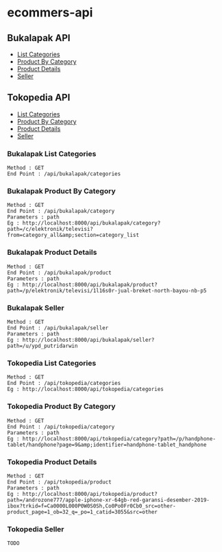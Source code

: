 # ecommers-api

## Bukalapak API
- [List Categories](#bukalapak-list-categories)
- [Product By Category](#bukalapak-product-by-category)
- [Product Details](#bukalapak-product-details)
- [Seller](#bukalapak-seller)


## Tokopedia API
- [List Categories](#tokopedia-list-categories)
- [Product By Category](#tokopedia-product-by-category)
- [Product Details](#tokopedia-product-details)
- [Seller](#tokopedia-seller)

### Bukalapak List Categories

````
Method : GET
End Point : /api/bukalapak/categories
````

### Bukalapak Product By Category

````
Method : GET
End Point : /api/bukalapak/category
Parameters : path
Eg : http://localhost:8000/api/bukalapak/category?path=/c/elektronik/televisi?from=category_all&amp;section=category_list
````

### Bukalapak Product Details

````
Method : GET
End Point : /api/bukalapak/product
Parameters : path
Eg : http://localhost:8000/api/bukalapak/product?path=/p/elektronik/televisi/1l16s0r-jual-breket-north-bayou-nb-p5
````


### Bukalapak Seller

````
Method : GET
End Point : /api/bukalapak/seller
Parameters : path
Eg : http://localhost:8000/api/bukalapak/seller?path=/u/ypd_putridarwin
````



### Tokopedia List Categories

````
Method : GET
End Point : /api/tokopedia/categories
Eg : http://localhost:8000/api/tokopedia/categories
````

### Tokopedia Product By Category

````
Method : GET
End Point : /api/tokopedia/category
Parameters : path
Eg : http://localhost:8000/api/tokopedia/category?path=/p/handphone-tablet/handphone?page=9&amp;identifier=handphone-tablet_handphone
````

### Tokopedia Product Details

````
Method : GET
End Point : /api/tokopedia/product
Parameters : path
Eg : http://localhost:8000/api/tokopedia/product?path=/androzone777/apple-iphone-xr-64gb-red-garansi-desember-2019-ibox?trkid=f=Ca0000L000P0W0S0Sh,Co0Po0Fr0Cb0_src=other-product_page=1_ob=32_q=_po=1_catid=3055&src=other
````


### Tokopedia Seller

````
TODO
````